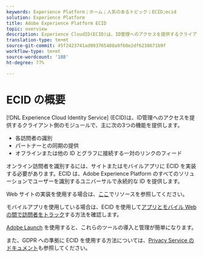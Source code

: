 ```yaml
---
keywords: Experience Platform；ホーム；人気のあるトピック；ECID;ecid
solution: Experience Platform
title: Adobe Experience Platform ECID
topic: overview
description: Experience CloudID(ECID)は、ID管理へのアクセスを提供するクライアント側モジュールで、主に3つの機能を提供します。
translation-type: tm+mt
source-git-commit: 45f2423741ad993765408a9f60e2df6238671b9f
workflow-type: tm+mt
source-wordcount: '188'
ht-degree: 77%

---
```



# ECID の概要

[!DNL Experience Cloud Identity Service] (ECID)は、ID管理へのアクセスを提供するクライアント側のモジュールで、主に次の3つの機能を提供します。

- 各訪問者の識別
- パートナーとの同期の提供
- オフラインまたは他の ID とグラフに接続する一対のリンクのフィード

オンライン訪問者を識別するには、サイトまたはモバイルアプリに ECID を実装する必要があります。ECID は、Adobe Experience Platform のすべてのソリューションでユーザーを識別するユニバーサルで永続的な ID を提供します。

Web サイトの実装を使用する場合は、[ここ](https://docs.adobe.com/content/help/ja-JP/id-service/using/home.html)でリソースを参照してください。

モバイルアプリを使用している場合は、ECID を使用して[アプリとモバイル Web の間で訪問者をトラック](https://docs.adobe.com/content/help/ja-JP/mobile-services/ios/sdk-reference-ios/hybrid-app.html)する方法を確認します。

[Adobe Launch](https://docs.adobe.com/content/help/ja-JP/launch/using/overview.html) を使用すると、これらのツールの導入と管理が簡単になります。

また、GDPR への準拠に ECID を使用する方法については、[Privacy Service のドキュメント](../privacy-service/identity-data.md)も参照してください。

